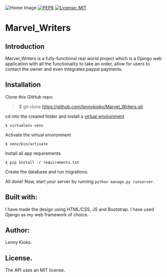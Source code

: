 ![Home Image](https://imgur.com/a/EQDnT)
[![PEP8](https://img.shields.io/badge/code%20style-pep8-orange.svg)](https://www.python.org/dev/peps/pep-0008/)
[![License: MIT](https://img.shields.io/badge/License-MIT-yellow.svg)](https://opensource.org/licenses/MIT)

# Marvel_Writers

## Introduction
Marvel_Writers is a fully-functional real world project which is a Django web application 
with all the functionality to take an order, allow for users to contact the owner and even integrates paypal payments.

## Installation 
Clone this GitHub repo:
>`$ git clone https://github.com/lennykioko/Marvel_Writers.git

cd into the created folder and install a [virtual environment](https://virtualenv.pypa.io/en/stable/)

`$ virtualenv venv`

Activate the virtual environment

`$ venv/bin/activate`

Install all app requirements

`$ pip install -r requirements.txt`

Create the database and run migrations.

All done! Now, start your server by running `python manage.py runserver`.

## Built with:
I have made the design using HTML/CSS, JS and Bootstrap.
I have used Django as my web framework of choice.

## Author:
Lenny Kioko.

## License.
The API uses an MIT license.
